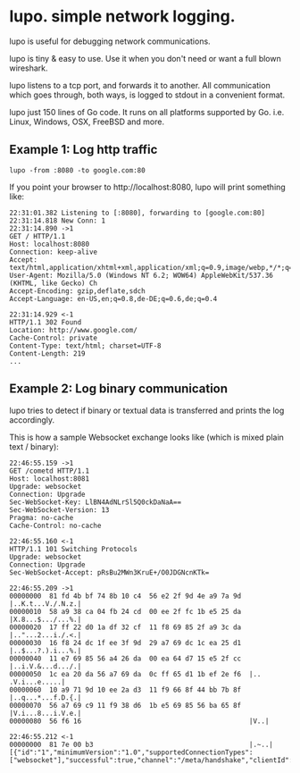 lupo. simple network logging.
=============================

lupo is useful for debugging network communications.

lupo is tiny & easy to use. Use it when you don't need or want a full blown wireshark.

lupo listens to a tcp port, and forwards it to another.
All communication which goes through, both ways, is logged to stdout in a convenient format.

lupo just 150 lines of Go code. It runs on all platforms supported by Go. i.e. Linux, Windows, OSX, FreeBSD and more.

Example 1: Log http traffic
---------------------------

	lupo -from :8080 -to google.com:80

If you point your browser to http://localhost:8080, lupo will print something like:

	22:31:01.382 Listening to [:8080], forwarding to [google.com:80]
	22:31:14.818 New Conn: 1
	22:31:14.890 ->1
	GET / HTTP/1.1
	Host: localhost:8080
	Connection: keep-alive
	Accept: text/html,application/xhtml+xml,application/xml;q=0.9,image/webp,*/*;q=0.8
	User-Agent: Mozilla/5.0 (Windows NT 6.2; WOW64) AppleWebKit/537.36 (KHTML, like Gecko) Ch
	Accept-Encoding: gzip,deflate,sdch
	Accept-Language: en-US,en;q=0.8,de-DE;q=0.6,de;q=0.4

	22:31:14.929 <-1
	HTTP/1.1 302 Found
	Location: http://www.google.com/
	Cache-Control: private
	Content-Type: text/html; charset=UTF-8
	Content-Length: 219
	...


Example 2: Log binary communication
-----------------------------------
lupo tries to detect if binary or textual data is transferred and prints the log accordingly.

This is how a sample Websocket exchange looks like (which is mixed plain text / binary):

	22:46:55.159 ->1
	GET /cometd HTTP/1.1
	Host: localhost:8081
	Upgrade: websocket
	Connection: Upgrade
	Sec-WebSocket-Key: LlBN4AdNLrSl5Q0ckDaNaA==
	Sec-WebSocket-Version: 13
	Pragma: no-cache
	Cache-Control: no-cache

	22:46:55.160 <-1
	HTTP/1.1 101 Switching Protocols
	Upgrade: websocket
	Connection: Upgrade
	Sec-WebSocket-Accept: pRsBu2MWn3KruE+/O0JDGNcnKTk=

	22:46:55.209 ->1
	00000000  81 fd 4b bf 74 8b 10 c4  56 e2 2f 9d 4e a9 7a 9d  |..K.t...V./.N.z.|
	00000010  58 a9 38 ca 04 fb 24 cd  00 ee 2f fc 1b e5 25 da  |X.8...$.../...%.|
	00000020  17 ff 22 d0 1a df 32 cf  11 f8 69 85 2f a9 3c da  |.."...2...i./.<.|
	00000030  16 f8 24 dc 1f ee 3f 9d  29 a7 69 dc 1c ea 25 d1  |..$...?.).i...%.|
	00000040  11 e7 69 85 56 a4 26 da  00 ea 64 d7 15 e5 2f cc  |..i.V.&...d.../.|
	00000050  1c ea 20 da 56 a7 69 da  0c ff 65 d1 1b ef 2e f6  |.. .V.i...e.....|
	00000060  10 a9 71 9d 10 ee 2a d3  11 f9 66 8f 44 bb 7b 8f  |..q...*...f.D.{.|
	00000070  56 a7 69 c9 11 f9 38 d6  1b e5 69 85 56 ba 65 8f  |V.i...8...i.V.e.|
	00000080  56 f6 16                                          |V..|

	22:46:55.212 <-1
	00000000  81 7e 00 b3                                       |.~..|
	[{"id":"1","minimumVersion":"1.0","supportedConnectionTypes":["websocket"],"successful":true,"channel":"/meta/handshake","clientId":"61p2mdhr4fws221tetjlzxega8c","version":"1.0"}]
